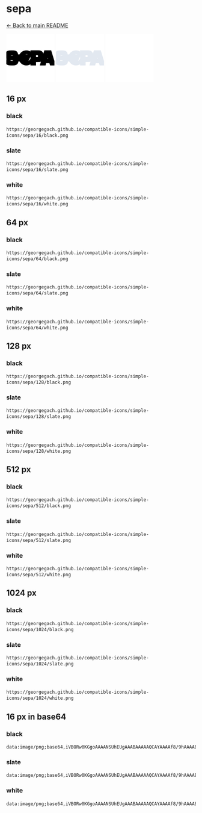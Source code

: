 # sepa

[← Back to main README](../../README.md)


<img src="./128/black.png" width="128" alt="sepa black icon" />
<img src="./128/slate.png" width="128" alt="sepa slate icon" />
<img src="./128/white.png" width="128" alt="sepa white icon" />

## 16 px

### black
```
https://georgegach.github.io/compatible-icons/simple-icons/sepa/16/black.png
```

### slate
```
https://georgegach.github.io/compatible-icons/simple-icons/sepa/16/slate.png
```

### white
```
https://georgegach.github.io/compatible-icons/simple-icons/sepa/16/white.png
```

## 64 px

### black
```
https://georgegach.github.io/compatible-icons/simple-icons/sepa/64/black.png
```

### slate
```
https://georgegach.github.io/compatible-icons/simple-icons/sepa/64/slate.png
```

### white
```
https://georgegach.github.io/compatible-icons/simple-icons/sepa/64/white.png
```

## 128 px

### black
```
https://georgegach.github.io/compatible-icons/simple-icons/sepa/128/black.png
```

### slate
```
https://georgegach.github.io/compatible-icons/simple-icons/sepa/128/slate.png
```

### white
```
https://georgegach.github.io/compatible-icons/simple-icons/sepa/128/white.png
```

## 512 px

### black
```
https://georgegach.github.io/compatible-icons/simple-icons/sepa/512/black.png
```

### slate
```
https://georgegach.github.io/compatible-icons/simple-icons/sepa/512/slate.png
```

### white
```
https://georgegach.github.io/compatible-icons/simple-icons/sepa/512/white.png
```

## 1024 px

### black
```
https://georgegach.github.io/compatible-icons/simple-icons/sepa/1024/black.png
```

### slate
```
https://georgegach.github.io/compatible-icons/simple-icons/sepa/1024/slate.png
```

### white
```
https://georgegach.github.io/compatible-icons/simple-icons/sepa/1024/white.png
```

## 16 px in base64

### black
```
data:image/png;base64,iVBORw0KGgoAAAANSUhEUgAAABAAAAAQCAYAAAAf8/9hAAAABmJLR0QA/wD/AP+gvaeTAAAA0UlEQVQ4je3RO0pDURSF4e9eHxFENGCKzMHO0kKwsbaytRYEC8EZZAo6AUeQMuAIUoikCoGAilFU4gMVNT6aVYtgm9Vs9jn730/G+rcKrGMNrzjEFZaxgROsYg4fOMYAW3jBDgzxlIdTbCfZO75xg2c84gEXGIVZKfI5RBUzgQqU+MRlgH46vU73VRwVqXSb4EksBi7RwTzq8e8xnQIjDEq8YRYLGWM/Sb+whKnsZRddVHAWrjaBHu7Qxh6aaGXmg9g2GqjhHJvZV/nricb6m34AHKY5kKIhotkAAAAASUVORK5CYII=
```

### slate
```
data:image/png;base64,iVBORw0KGgoAAAANSUhEUgAAABAAAAAQCAYAAAAf8/9hAAAABmJLR0QA/wD/AP+gvaeTAAABJUlEQVQ4je3RMWrTcRyH4ffz/SdYjKUGbBGhVHc3BxFBoYuuHdzFXXAQPIWTSwdXr+HkAXSQggiSCGkKpU1RG6LJ7/UQDoL4XOGB//5YxkdnD8RdcN7S37+xdWk6msxupdhT3le8r6wbfgXfpusfulw+pnK+vbXxNKPp7DTQAzrwM7pPupeEDu0HjtWLJivQwLekroLzRj3MeDr7AZyKw5A1QJKgRVjRmBiXRb4Iu8CRQmBY4U2P0FerkhOll3AFjAByAGxUsq3uICdJBsZA5pI7FVgkGSiXkXOrXmh+Ig24SegD08Azkk+SC5ixsFA3e63xpJK7yqpZr69vrh98PTx7t6I96tJ9wHa7rfJ959rw1WgyG6T82NZ83i24V1V7f63/X/IbLquRJzKzW58AAAAASUVORK5CYII=
```

### white
```
data:image/png;base64,iVBORw0KGgoAAAANSUhEUgAAABAAAAAQCAYAAAAf8/9hAAAABmJLR0QA/wD/AP+gvaeTAAAA4UlEQVQ4je3QvyoFcBjG8c/vdPwpiVMM7sFmMCjKYjbYZVTKoFyIxWB1GyYXgEhZlOQcUf47OQ6Pwe8OrL7bW+/T+30f/vkzJckSFtHFbimlk2QGyzjCAkbxiQO0sYp3bEjykOQlyXuSkyTrSbpJevnlLslbkuckT0muk/RrZq4kecMDWhhGUNDAF27Qx2U1va32LeyXJD3c1+UmJmq4gVOMYarOjxisB/poN/CBEYzXv7bRwzemMYAONnGBIVzV3GQTa5irBnullPMkh1jBMWbxWkrZSTKCM2xhvhb9z1/5AZ2ueYkEY4kRAAAAAElFTkSuQmCC
```


